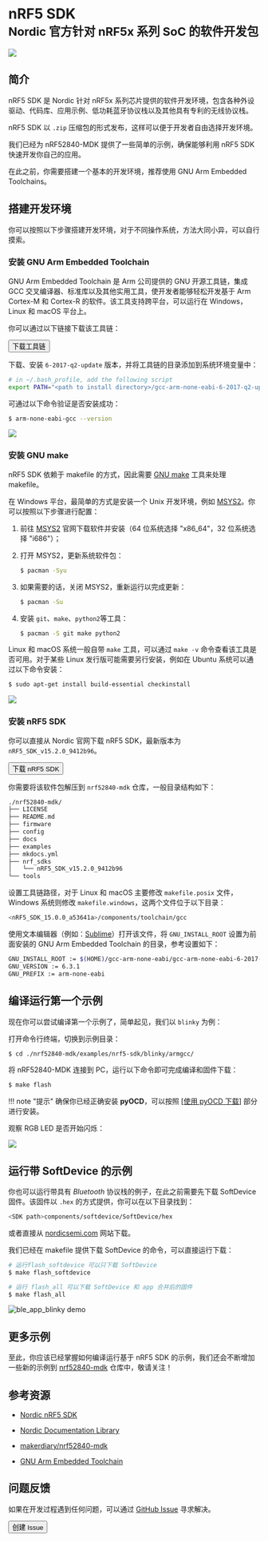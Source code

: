 # nRF5 SDK <br><small>Nordic 官方针对 nRF5x 系列 SoC 的软件开发包</small>

[![](../../nrf5-sdk/images/SDK-icon_small.png)](https://www.nordicsemi.com/Software-and-Tools/Software/nRF5-SDK/)

## 简介

nRF5 SDK 是 Nordic 针对 nRF5x 系列芯片提供的软件开发环境，包含各种外设驱动、代码库、应用示例、低功耗蓝牙协议栈以及其他具有专利的无线协议栈。

nRF5 SDK 以 `.zip` 压缩包的形式发布，这样可以便于开发者自由选择开发环境。

我们已经为 nRF52840-MDK 提供了一些简单的示例，确保能够利用 nRF5 SDK 快速开发你自己的应用。

在此之前，你需要搭建一个基本的开发环境，推荐使用 GNU Arm Embedded Toolchains。

## 搭建开发环境

你可以按照以下步骤搭建开发环境，对于不同操作系统，方法大同小异，可以自行摸索。

### 安装 GNU Arm Embedded Toolchain

GNU Arm Embedded Toolchain 是 Arm 公司提供的 GNU 开源工具链，集成 GCC 交叉编译器、标准库以及其他实用工具，使开发者能够轻松开发基于 Arm Cortex-M 和 Cortex-R 的软件。该工具支持跨平台，可以运行在 Windows，Linux 和 macOS 平台上。

你可以通过以下链接下载该工具链：

<a href="https://developer.arm.com/open-source/gnu-toolchain/gnu-rm/downloads"><button data-md-color-primary="marsala">下载工具链</button></a>


下载、安装 `6-2017-q2-update` 版本，并将工具链的目录添加到系统环境变量中：

``` sh
# in ~/.bash_profile, add the following script
export PATH="<path to install directory>/gcc-arm-none-eabi-6-2017-q2-update/bin:${PATH}"
```

可通过以下命令验证是否安装成功：

``` sh
$ arm-none-eabi-gcc --version
```

![](../../nrf5-sdk/images/arm-none-eabi-gcc_version.png)

### 安装 GNU make

nRF5 SDK 依赖于 makefile 的方式，因此需要 [GNU make](https://www.gnu.org/software/make/) 工具来处理 makefile。

在 Windows 平台，最简单的方式是安装一个 Unix 开发环境，例如 [MSYS2](http://www.msys2.org/)。你可以按照以下步骤进行配置：

1. 前往 [MSYS2](http://www.msys2.org/) 官网下载软件并安装（64 位系统选择 "x86_64"，32 位系统选择 "i686"）；

2. 打开 MSYS2，更新系统软件包：

	``` sh
	$ pacman -Syu
	```

3. 如果需要的话，关闭 MSYS2，重新运行以完成更新：

	``` sh
	$ pacman -Su
	```

4. 安装 `git`、`make`、`python2`等工具：

	``` sh
	$ pacman -S git make python2
	```

Linux 和 macOS 系统一般自带 `make` 工具，可以通过 `make -v` 命令查看该工具是否可用。对于某些 Linux 发行版可能需要另行安装，例如在 Ubuntu 系统可以通过以下命令安装：

``` sh
$ sudo apt-get install build-essential checkinstall
```

![](../../nrf5-sdk/images/gnu-make_version.png)

### 安装 nRF5 SDK

你可以直接从 Nordic 官网下载 nRF5 SDK，最新版本为 `nRF5_SDK_v15.2.0_9412b96`。

<a href="https://www.nordicsemi.com/Software-and-Tools/Software/nRF5-SDK/Download#infotabs"><button data-md-color-primary="marsala">下载 nRF5 SDK</button></a>

你需要将该软件包解压到 `nrf52840-mdk` 仓库，一般目录结构如下：

``` sh
./nrf52840-mdk/
├── LICENSE
├── README.md
├── firmware
├── config
├── docs
├── examples
├── mkdocs.yml
├── nrf_sdks
│   └── nRF5_SDK_v15.2.0_9412b96
└── tools
```

设置工具链路径，对于 Linux 和 macOS 主要修改 `makefile.posix` 文件，Windows 系统则修改 `makefile.windows`，这两个文件位于以下目录：

``` sh
<nRF5_SDK_15.0.0_a53641a>/components/toolchain/gcc
```

使用文本编辑器（例如：[Sublime](https://www.sublimetext.com/)）打开该文件，将 `GNU_INSTALL_ROOT` 设置为前面安装的 GNU Arm Embedded Toolchain 的目录，参考设置如下：

``` sh
GNU_INSTALL_ROOT := $(HOME)/gcc-arm-none-eabi/gcc-arm-none-eabi-6-2017-q2-update/bin/
GNU_VERSION := 6.3.1
GNU_PREFIX := arm-none-eabi
```

## 编译运行第一个示例

现在你可以尝试编译第一个示例了，简单起见，我们以 `blinky` 为例：

打开命令行终端，切换到示例目录：

``` sh
$ cd ./nrf52840-mdk/examples/nrf5-sdk/blinky/armgcc/
```

将 nRF52840-MDK 连接到 PC，运行以下命令即可完成编译和固件下载：

``` sh
$ make flash
```

!!! note "提示"
	确保你已经正确安装 **pyOCD**，可以按照 [[使用 pyOCD 下载](../getting-started/#pyocd)] 部分进行安装。

观察 RGB LED 是否开始闪烁：

![](../../nrf5-sdk/images/blinky_demo.gif)

## 运行带 SoftDevice 的示例

你也可以运行带具有 *Bluetooth* 协议栈的例子，在此之前需要先下载 SoftDevice 固件。该固件以 `.hex` 的方式提供，你可以在以下目录找到：

``` sh
<SDK path>components/softdevice/SoftDevice/hex
``` 

或者直接从 [nordicsemi.com](https://www.nordicsemi.com/Software-and-Tools/Software/nRF5-SDK/Download#infotabs) 网站下载。

我们已经在 makefile 提供下载 SoftDevice 的命令，可以直接运行下载：

``` sh
# 运行flash_softdevice 可以只下载 SoftDevice
$ make flash_softdevice

# 运行 flash_all 可以下载 SoftDevice 和 app 合并后的固件
$ make flash_all
```

![ble_app_blinky demo](../../nrf5-sdk/images/nrf52840_mdk_ble_app_blinky.jpg)

## 更多示例

至此，你应该已经掌握如何编译运行基于 nRF5 SDK 的示例，我们还会不断增加一些新的示例到 [nrf52840-mdk](https://github.com/makerdiary/nrf52840-mdk) 仓库中，敬请关注！

## 参考资源

* [Nordic nRF5 SDK](https://www.nordicsemi.com/Software-and-Tools/Software/nRF5-SDK)

* [Nordic Documentation Library](https://www.nordicsemi.com/DocLib)

* [makerdiary/nrf52840-mdk](https://github.com/makerdiary/nrf52840-mdk)

* [GNU Arm Embedded Toolchain](https://developer.arm.com/open-source/gnu-toolchain/gnu-rm)

## 问题反馈

如果在开发过程遇到任何问题，可以通过 [GitHub Issue](https://github.com/makerdiary/nrf52840-mdk/issues) 寻求解决。

<a href="https://github.com/makerdiary/nrf52840-mdk/issues/new"><button data-md-color-primary="marsala"><i class="fa fa-github"></i> 创建 Issue</button></a>

